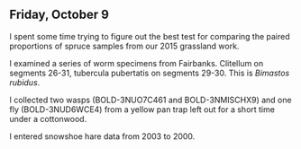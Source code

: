 
## Friday, October 9

I spent some time trying to figure out the best test for comparing the paired proportions of spruce samples from our 2015 grassland work.

I examined a series of worm specimens from Fairbanks. Clitellum on segments 26-31, tubercula pubertatis on segments 29-30. This is *Bimastos rubidus*.

I collected two wasps (BOLD-3NUO7C461 and BOLD-3NMISCHX9) and one fly (BOLD-3NUD6WCE4) from a yellow pan trap left out for a short time under a cottonwood.

I entered snowshoe hare data from 2003 to 2000.

